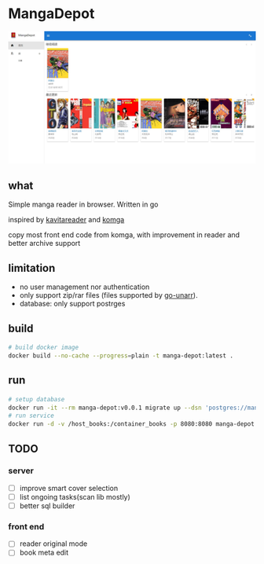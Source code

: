 # MangaDepot

![alt screen](docs/screen.png)

## what

Simple manga reader in browser. Written in go

inspired by [kavitareader](https://www.kavitareader.com/) and [komga](https://komga.org/)

copy most front end code from komga, with improvement in reader and better archive support

## limitation

- no user management nor authentication
- only support zip/rar files (files supported by [go-unarr](https://github.com/gen2brain/go-unarr)).
- database: only support postrges

## build

```bash
# build docker image
docker build --no-cache --progress=plain -t manga-depot:latest .
```

## run

```bash
# setup database
docker run -it --rm manga-depot:v0.0.1 migrate up --dsn 'postgres://manga:123456@localhost:5432/manga?sslmode=disable'
# run service
docker run -d -v /host_books:/container_books -p 8080:8080 manga-depot:v0.0.1 serve --dsn 'postgres://manga:123456@localhost:5432/manga?sslmode=disable'
```

## TODO

### server

- [ ] improve smart cover selection
- [ ] list ongoing tasks(scan lib mostly)
- [ ] better sql builder

### front end

- [ ] reader original mode
- [ ] book meta edit
